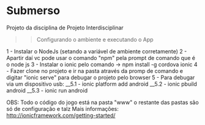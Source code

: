 Submerso
========

Projeto da disciplina de Projeto Interdisciplinar

>> Configurando o ambiente e executando o App

1 - Instalar o NodeJs (setando a variável de ambiente corretamente)
2 - Apartir daí vc pode usar o comando "npm" pela prompt de comando que é o node js
3 - Instalar o ionic pelo comando -> npm install -g cordova ionic
4 - Fazer clone no projeto e ir na pasta através da promp de comando e digitar "ionic serve" para debugar o projeto pelo browser
5 - Para debugar via um dispositivo usb:
__5.1 - ionic platform add android
__5.2 - ionic pbuild android
__5.3 - ionic run android

OBS: Todo o código do jogo está na pasta "www" o restante das pastas são só de configuração e talz
Mais informações: http://ionicframework.com/getting-started/
